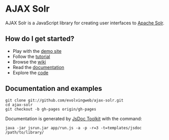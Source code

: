 # AJAX Solr

AJAX Solr is a JavaScript library for creating user interfaces to
[Apache Solr][1].

## How do I get started?

* Play with the [demo site][5]
* Follow the [tutorial][7]
* Browse the [wiki][3]
* Read the [documentation][2]
* Explore the [code][6]

## Documentation and examples

    git clone git://github.com/evolvingweb/ajax-solr.git
    cd ajax-solr
    git checkout -b gh-pages origin/gh-pages

Documentation is generated by [JsDoc Toolkit][4] with the command:

`java -jar jsrun.jar app/run.js -a -p -r=3 -t=templates/jsdoc /path/to/library/`

[1]: http://lucene.apache.org/solr/
[2]: http://evolvingweb.github.com/ajax-solr/docs/index.html
[3]: http://wiki.github.com/evolvingweb/ajax-solr
[4]: http://code.google.com/p/jsdoc-toolkit/
[5]: http://evolvingweb.github.com/ajax-solr/examples/reuters/index.html
[6]: http://github.com/evolvingweb/ajax-solr
[7]: http://wiki.github.com/evolvingweb/ajax-solr/reuters-tutorial
